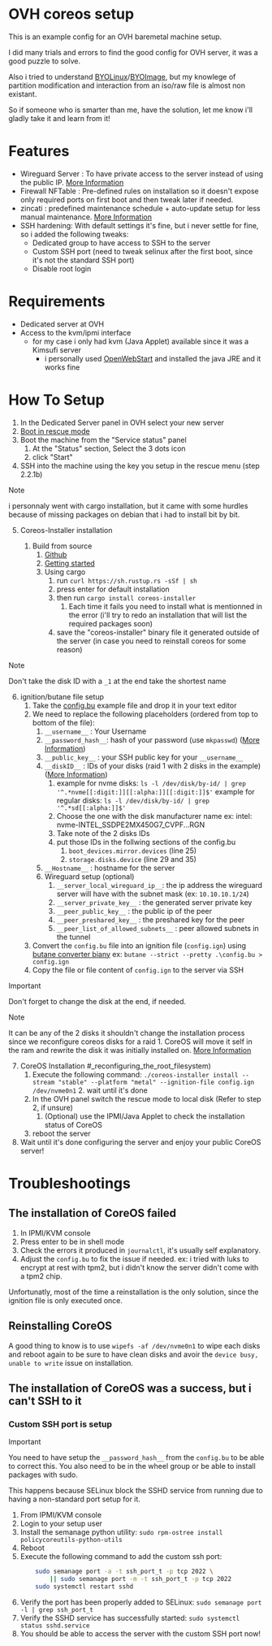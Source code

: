# OVH coreos setup
This is an example config for an OVH baremetal machine setup.

I did many trials and errors to find the good config for OVH server, it was a good puzzle to solve.

Also i tried to understand [BYOLinux](https://help.ovhcloud.com/csm/en-dedicated-servers-bring-your-own-linux?id=kb_article_view&sysparm_article=KB0061610)/[BYOImage](https://help.ovhcloud.com/csm/en-dedicated-servers-bringyourownimage?id=kb_article_view&sysparm_article=KB0043281), but my knowlege of partition modification and interaction from an iso/raw file is almost non existant. 

So if someone who is smarter than me, have the solution, let me know i'll gladly take it and learn from it!

# Features
- Wireguard Server : To have private access to the server instead of using the public IP. [More Information](https://docs.fedoraproject.org/en-US/fedora-coreos/sysconfig-configure-wireguard/)
- Firewall NFTable : Pre-defined rules on installation so it doesn't expose only required ports on first boot and then tweak later if needed.
- zincati : predefined maintenance schedule + auto-update setup for less manual maintenance. [More Information](https://docs.fedoraproject.org/en-US/fedora-coreos/auto-updates/)
- SSH hardening: With default settings it's fine, but i never settle for fine, so i added the following tweaks:
    - Dedicated group to have access to SSH to the server
    - Custom SSH port (need to tweak selinux after the first boot, since it's not the standard SSH port)
    - Disable root login

# Requirements
- Dedicated server at OVH
- Access to the kvm/ipmi interface
    - for my case i only had kvm (Java Applet) available since it was a Kimsufi server
        - i personally used [OpenWebStart](https://openwebstart.com/) and installed the java JRE and it works fine

# How To Setup
1. In the Dedicated Server panel in OVH select your new server
2. [Boot in rescue mode](https://help.ovhcloud.com/csm/en-ca-dedicated-servers-ovhcloud-rescue?id=kb_article_view&sysparm_article=KB0030995)
3. Boot the machine from the "Service status" panel
    1. At the "Status" section, Select the 3 dots icon
    2. click "Start"
4. SSH into the machine using the key you setup in the rescue menu (step 2.2.1b)
> [!NOTE]
> i personnaly went with cargo installation, but it came with some hurdles because of missing packages on debian that i had to install bit by bit.
5. Coreos-Installer installation

    1. Build from source 
        1. [Github](https://github.com/coreos/coreos-installer)
        2. [Getting started](https://github.com/coreos/coreos-installer/blob/main/docs/getting-started.md)
        3. Using cargo
            1. run `curl https://sh.rustup.rs -sSf | sh`
            2. press enter for default installation
            3. then run `cargo install coreos-installer`
                1. Each time it fails you need to install what is mentionned in the error (i'll try to redo an installation that will list the required packages soon)
            4. save the "coreos-installer" binary file it generated outside of the server (in case you need to reinstall coreos for some reason)
> [!NOTE]
> Don't take the disk ID with a `_1` at the end take the shortest name
6. ignition/butane file setup
    1. Take the [config.bu](/config.bu) example file and drop it in your text editor
    2. We need to replace the following placeholders (ordered from top to bottom of the file):
        1. `__username__` : Your Username
        2. `__password_hash__`: hash of your password (use `mkpasswd`) ([More Information](https://coreos.github.io/butane/examples/#using-password-authentication))
        3. `__public_key__` : your SSH public key for your `__username__`
        4. `__diskID__` : IDs of your disks (raid 1 with 2 disks in the example) ([More Information](https://coreos.github.io/butane/examples/#mirrored-boot-disk))
            1. example for nvme disks: `ls -l /dev/disk/by-id/ | grep '^.*nvme[[:digit:]][[:alpha:]][[:digit:]]$'`
                example for regular disks: `ls -l /dev/disk/by-id/ | grep '^.*sd[[:alpha:]]$'`
            2. Choose the one with the disk manufacturer name ex:
                intel: nvme-INTEL_SSDPE2MX450G7_CVPF...RGN
            3. Take note of the 2 disks IDs
            4. put those IDs in the follwing sections of the config.bu
                1. `boot_devices.mirror.devices` (line 25)
                2. `storage.disks.device` (line 29 and 35)
        5. `__Hostname__` : hostname for the server
        6. Wireguard setup (optional)
            1. `__server_local_wireguard_ip__`: the ip address the wireguard server will have with the subnet mask (ex: `10.10.10.1/24`)
            2. `__server_private_key__` : the generated server private key
            3. `__peer_public_key__` : the public ip of the peer
            4. `__peer_preshared_key__` : the preshared key for the peer
            5. `__peer_list_of_allowed_subnets__` : peer allowed subnets in the tunnel
    3. Convert the `config.bu` file into an ignition file (`config.ign`) using [butane converter biany](https://github.com/coreos/butane/releases)
        ex: `butane --strict --pretty .\config.bu > config.ign`
    4. Copy the file or file content of `config.ign` to the server via SSH

> [!IMPORTANT]
> Don't forget to change the disk at the end, if needed.

> [!NOTE]
> It can be any of the 2 disks it shouldn't change the installation process since we reconfigure coreos disks for a raid 1.
> CoreOS will move it self in the ram and rewrite the disk it was initially installed on. [More Information](https://docs.fedoraproject.org/en-US/fedora-coreos/storage/)

7. CoreOS Installation
    #_reconfiguring_the_root_filesystem)
    1. Execute the following command: `./coreos-installer install --stream "stable" --platform "metal" --ignition-file config.ign /dev/nvme0n1`
        2. wait until it's done
    2. In the OVH panel switch the rescue mode to local disk (Refer to step 2, if unsure)
        1. (Optional) use the IPMI/Java Applet to check the installation status of CoreOS
    3. reboot the server
8. Wait until it's done configuring the server and enjoy your public CoreOS server!

# Troubleshootings

## The installation of CoreOS failed
1. In IPMI/KVM console
2. Press enter to be in shell mode
3. Check the errors it produced in `journalctl`, it's usually self explanatory.
4. Adjust the `config.bu` to fix the issue if needed.
ex: i tried with luks to encrypt at rest with tpm2, but i didn't know the server didn't come with a tpm2 chip.

Unfortunatly, most of the time a reinstallation is the only solution, since the ignition file is only executed once.

## Reinstalling CoreOS
A good thing to know is to use `wipefs -af /dev/nvme0n1` to wipe each disks and reboot again to be sure to have clean disks and avoir the `device busy, unable to write` issue on installation.

## The installation of CoreOS was a success, but i can't SSH to it
### Custom SSH port is setup
> [!Important]
> You need to have setup the `__password_hash__` from the `config.bu` to be able to correct this.
> You also need to be in the wheel group or be able to install packages with sudo.

This happens because SELinux block the SSHD service from running due to having a non-standard port setup for it.

1. From IPMI/KVM console
2. Login to your setup user
3. Install the semanage python utility: `sudo rpm-ostree install policycoreutils-python-utils`
4. Reboot
5. Execute the following command to add the custom ssh port:
    ```sh
        sudo semanage port -a -t ssh_port_t -p tcp 2022 \
            || sudo semanage port -m -t ssh_port_t -p tcp 2022
        sudo systemctl restart sshd
    ```
6. Verify the port has been properly added to SELinux: `sudo semanage port -l | grep ssh_port_t`
7. Verify the SSHD service has successfully started: `sudo systemctl status sshd.service`
8. You should be able to access the server with the custom SSH port now!